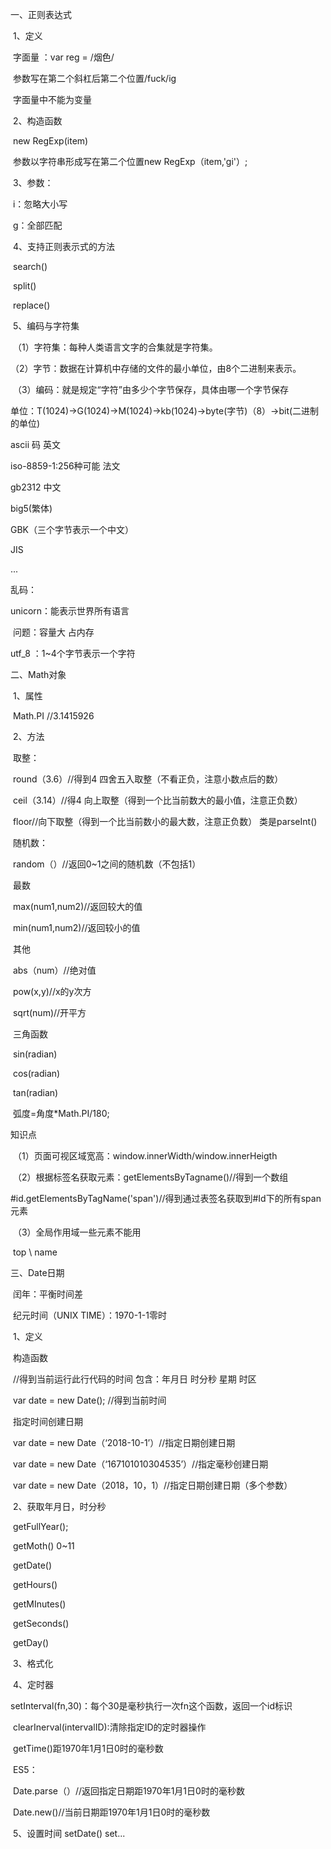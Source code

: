 一、正则表达式

​	1、定义

​		字面量   ：var reg = /烟色/

​		参数写在第二个斜杠后第二个位置/fuck/ig

​		字面量中不能为变量

​	2、构造函数

​		new  RegExp(item)

​		参数以字符串形成写在第二个位置new RegExp（item,'gi'）;

​	3、参数： 

​		i：忽略大小写

​		g：全部匹配

​	4、支持正则表示式的方法

​		search()

​		split()

​		replace()

​	5、编码与字符集

​		（1）字符集：每种人类语言文字的合集就是字符集。

​		（2）字节：数据在计算机中存储的文件的最小单位，由8个二进制来表示。

​		（3）编码：就是规定“字符”由多少个字节保存，具体由哪一个字节保存

单位：T(1024)->G(1024)->M(1024)->kb(1024)->byte(字节)（8）->bit(二进制的单位)



ascii 码  英文

iso-8859-1:256种可能  法文

gb2312  中文

big5(繁体)

GBK（三个字节表示一个中文）

JIS  

...

乱码：

unicorn：能表示世界所有语言

​	问题：容量大  占内存



utf_8 ：1~4个字节表示一个字符

二、Math对象

​	1、属性

​		Math.PI  //3.1415926 

​	2、方法

​		取整：

​		round（3.6）//得到4  四舍五入取整（不看正负，注意小数点后的数）

​		ceil（3.14）//得4   向上取整（得到一个比当前数大的最小值，注意正负数）

​		floor//向下取整（得到一个比当前数小的最大数，注意正负数）  类是parseInt()

​		随机数：

​		random（）//返回0~1之间的随机数（不包括1）

​		最数

​		max(num1,num2)//返回较大的值

​		min(num1,num2)//返回较小的值

​		其他

​		abs（num）//绝对值

​		pow(x,y)//x的y次方

​		sqrt(num)//开平方

​		三角函数

​		sin(radian)

​		cos(radian)

​		tan(radian)

​		弧度=角度*Math.PI/180;

知识点

​	（1）页面可视区域宽高：window.innerWidth/window.innerHeigth

​	（2）根据标签名获取元素：getElementsByTagname()//得到一个数组

​		#id.getElementsByTagName('span')//得到通过表签名获取到#Id下的所有span元素

​	（3）全局作用域一些元素不能用

​		top \ name

三、Date日期

​	闰年：平衡时间差

​	纪元时间（UNIX TIME）：1970-1-1零时

​	1、定义

​		构造函数

​		//得到当前运行此行代码的时间  包含：年月日   时分秒   星期  时区

​		var date = new Date();  //得到当前时间

​		指定时间创建日期

​		var date = new Date（‘2018-10-1’）//指定日期创建日期

​		var date = new Date（‘167101010304535’）//指定毫秒创建日期

​		var date = new Date（2018，10，1）//指定日期创建日期（多个参数）

​	2、获取年月日，时分秒

​		getFullYear();

​		getMoth() 0~11

​		getDate()

​		getHours()

​		getMInutes()

​		getSeconds()

​		getDay()

​	3、格式化

​	4、定时器

​		setInterval(fn,30)：每个30是毫秒执行一次fn这个函数，返回一个id标识

​		clearInerval(intervalID):清除指定ID的定时器操作

​		getTime()距1970年1月1日0时的毫秒数

​		ES5：

​			Date.parse（）//返回指定日期距1970年1月1日0时的毫秒数

​			Date.new()//当前日期距1970年1月1日0时的毫秒数    

​	5、设置时间   setDate()  set...